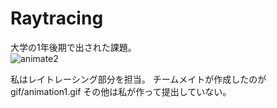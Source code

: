 # Raytracing
大学の1年後期で出された課題。  
![animate2](https://user-images.githubusercontent.com/60992540/236258458-c2c1ba8e-a922-4a72-b35d-b5e88ec34451.gif)  

私はレイトレーシング部分を担当。
チームメイトが作成したのがgif/animation1.gif
その他は私が作って提出していない。
